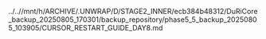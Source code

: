 ../..//mnt/h/ARCHIVE/.UNWRAP/D/STAGE2_INNER/ecb384b48312/DuRiCore_backup_20250805_170301/backup_repository/phase5_5_backup_20250805_103905/CURSOR_RESTART_GUIDE_DAY8.md